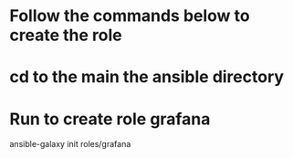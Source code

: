 # Follow the commands below to create the role

# cd to the main the ansible directory
# Run to create role grafana
ansible-galaxy init roles/grafana